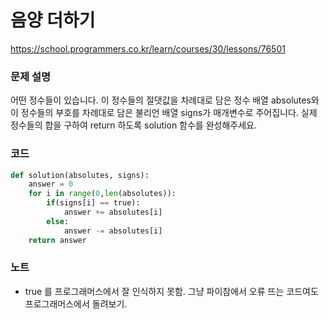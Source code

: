# 음양 더하기
https://school.programmers.co.kr/learn/courses/30/lessons/76501

### 문제 설명
어떤 정수들이 있습니다. 이 정수들의 절댓값을 차례대로 담은 정수 배열 absolutes와 이 정수들의 부호를 차례대로 담은 불리언 배열 signs가 매개변수로 주어집니다. 실제 정수들의 합을 구하여 return 하도록 solution 함수를 완성해주세요.

### 코드
```python
def solution(absolutes, signs):
    answer = 0
    for i in range(0,len(absolutes)):
        if(signs[i] == true):
            answer += absolutes[i]
        else:
            answer -= absolutes[i]
    return answer
```

### 노트
- true 를 프로그래머스에서 잘 인식하지 못함. 그냥 파이참에서 오류 뜨는 코드여도 프로그래머스에서 돌려보기.
